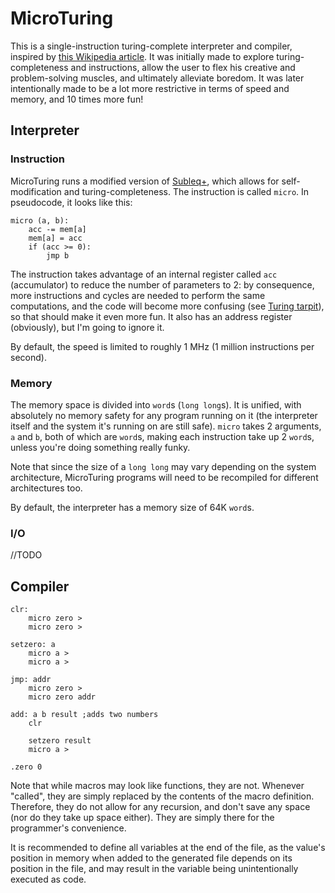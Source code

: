 # MicroTuring

This is a single-instruction turing-complete interpreter and compiler, inspired by [this Wikipedia article](https://en.wikipedia.org/wiki/One_instruction_set_computer). It was initially made to explore turing-completeness and instructions, allow the user to flex his creative and problem-solving muscles, and ultimately alleviate boredom. It was later intentionally made to be a lot more restrictive in terms of speed and memory, and 10 times more fun!

## Interpreter

### Instruction

MicroTuring runs a modified version of [Subleq+](https://esolangs.org/wiki/Subleq%2B), which allows for self-modification and turing-completeness. The instruction is called `micro`. In pseudocode, it looks like this:

    micro (a, b):
        acc -= mem[a]
        mem[a] = acc
        if (acc >= 0):
            jmp b

The instruction takes advantage of an internal register called `acc` (accumulator) to reduce the number of parameters to 2: by consequence, more instructions and cycles are needed to perform the same computations, and the code will become more confusing (see [Turing tarpit](https://en.wikipedia.org/wiki/Turing_tarpit)), so that should make it even more fun. It also has an address register (obviously), but I'm going to ignore it.

By default, the speed is limited to roughly 1 MHz (1 million instructions per second).

### Memory

The memory space is divided into `word`s (`long long`s). It is unified, with absolutely no memory safety for any program running on it (the interpreter itself and the system it's running on are still safe). `micro` takes 2 arguments, `a` and `b`, both of which are `word`s, making each instruction take up 2 `word`s, unless you're doing something really funky.

Note that since the size of a `long long` may vary depending on the system architecture, MicroTuring programs will need to be recompiled for different architectures too.

By default, the interpreter has a memory size of 64K `word`s.

### I/O

//TODO

## Compiler

    clr:
        micro zero >
        micro zero >

    setzero: a
        micro a >
        micro a >

    jmp: addr
        micro zero >
        micro zero addr

    add: a b result ;adds two numbers
        clr
        
        setzero result
        micro a >

    .zero 0

Note that while macros may look like functions, they are not. Whenever "called", they are simply replaced by the contents of the macro definition. Therefore, they do not allow for any recursion, and don't save any space (nor do they take up space either). They are simply there for the programmer's convenience.

It is recommended to define all variables at the end of the file, as the value's position in memory when added to the generated file depends on its position in the file, and may result in the variable being unintentionally executed as code.
